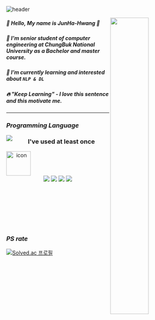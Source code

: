 ![header](https://capsule-render.vercel.app/api?type=waving&color=gradient&height=100&section=header&text=JunHa-Hwang's%20Github&fontColor=FF9900&fontSize=40)

<img align="right" width="45%" src="https://github-readme-stats.vercel.app/api?username=IamJunhaHwang&show_icons=true&theme=dracula" />

##### 🙂 Hello, My name is JunHa-Hwang 🏃   
##### 🔭 I'm senior student of computer engineering at ChungBuk National University as a Bachelor and master course.
##### 🌱 I’m currently learning and interested about `NLP & DL`   
##### 🔥 "Keep Learning" - I love this sentence and this motivate me.   


---------
  
### *Programming Language*
  

<img align="left" src="https://github-readme-stats.vercel.app/api/top-langs/?username=IamJunhaHwang&layout=compact)](https://github.com/IamJunhaHwang/github-readme-stats" />


<div align = "center">
  
### I've used at least once
  
  <div style="display: flex; align-items: flex-start;"><img src="https://techstack-generator.vercel.app/cpp-icon.svg" alt="icon" width="65" height="65" /></div>
  
  <img src="https://img.shields.io/badge/C-A8B9CC?style=flat-square&logo=C&logoColor=orange"/>
  <img src="https://img.shields.io/badge/Python-3776AB?style=flat-square&logo=Python&logoColor=white"/>
  <img src="https://img.shields.io/badge/Java-007396?style=flat-square&logo=Java&logoColor=white"/>
  <img src="https://img.shields.io/badge/PyTorch-EE4C2C?style=flat-square&logo=PyTorch&logoColor=white"/>
  
</div>


<br></br><br></br><br></br>


### *PS rate*

<div align = "left">

[![Solved.ac
프로필](http://mazassumnida.wtf/api/v2/generate_badge?boj=jhhwghg9911)](https://solved.ac/jhhwghg9911)

</div>
